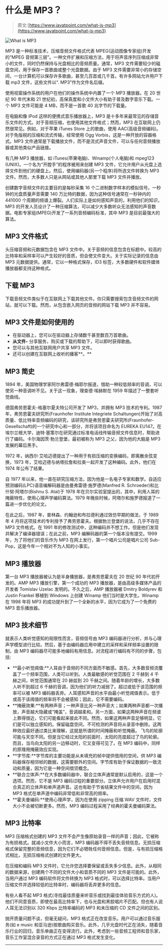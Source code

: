 # 什么是 MP3？

> 原文:[https://www.javatpoint.com/what-is-mp3](https://www.javatpoint.com/what-is-mp3)

![What is MP3](../Images/a8c11ef64ef8be5db17e2684a41eaf74.png)

MP3 是一种标准技术，压缩音频文件格式代表 MPEG(运动图像专家组)开发的“MPEG 音频第三层”。一种文件扩展和压缩方法，用于将声音序列压缩成非常小的文件，同时仍然保持与光盘相比的音频质量。通常，MP3 文件需要较少的磁盘空间，用于保存一首歌曲或整个光盘数据。由于 MP3 文件需要非常小的存储空间，一台计算机可以保存许多歌曲，甚至几百首或几千首。有许多网站允许用户下载 mp3 文件，这些文件以“. MP3”作为文件名后缀。

使用视窗操作系统的用户在他们的操作系统中内置了一个 MP3 播放器。在 20 世纪 90 年代末和 21 世纪初，高保真度和小文件大小有助于普及数字音乐下载。一个 MP3 文件可能是 4 MB，而不是一首歌 40 兆字节的下载量。

在电脑和像 iPod 这样的便携式音乐播放器上，MP3 是十多年来最常见的存储音乐文件的方式。对于音频压缩，也使用其他文件格式；然而，MP3 在互联网上仍然很常见。例如，对于苹果 iTunes Store 上的歌曲，使用 AAC(高级音频编码)。对于免版税的压缩和流式传输，经常使用 Ogg Vorbis，这是一种开放的容器格式。MP3 文件通常是下载播放文件，而不是流式声音文件，可以与任何音频播放器或其他类似产品链接。

有几种 MP3 播放器，如 iTunes(苹果电脑)、Winamp(个人电脑)和 mpeg123 (UNIX)。一个名为“开膛手”的程序被用来创建 MP3 文件，它允许用户从光盘上选择文件到他们的硬盘上。然后，使用编码器(另一个程序)将所选文件转换为 MP3 文件。然而，大多数人只是从网站或其他人那里下载 MP3 文件并播放。

创建数字音频文件的主要目的是每秒采集 16 个二进制数字样本的模拟信号。一秒钟的光盘质量声音需要 140 万比特的数据，因为这种信号通常在一秒钟内的 441000 个周期的频谱上爆裂。人们实际上是如何感知声音的，利用他们的知识，MP3 的开发人员设计了一种压缩算法，可以减少大多数听众无法感知的声音数据。电影专家组(MPEG)开发了一系列音频编码标准，其中 MP3 是目前最强大的算法。

## MP3 文件格式

头压缩音频和元数据包含在 MP3 文件中。关于音频的信息包含在标题中。较高的比特率和采样率可以产生较好的音质，但会使文件变大。关于实际记录的信息由 MP3 元数据提供。通常，它以一种格式保存，ID3 标签，大多数硬件和软件媒体播放器都支持这种格式。

## 下载 MP3

下载音频文件类似于在互联网上下载其他文件。你只需要搜索包含音频文件的网站，就可以下载。然而，从包含嵌入网页的音频的网站下载 MP3 并不容易。

## MP3 文件是如何使用的

*   在驱动器上，您可以在驱动器上存储数千甚至数百万首歌曲。
*   **从文件-** 分享服务，购买或下载的帮助下，可以即时获得歌曲。
*   您可以与其他互联网用户共享 MP3 文件。
*   还可以创建在互联网上收听的播客**。**

## MP3 简史

1894 年，美国物理学家阿尔弗雷德·梅耶尔报道，借助一种较低频率的音调，可以使另一种音调听不见。关于这一现象，理查德·埃赫默在 1959 年描述了一整套听觉曲线。

德国弗劳恩霍夫-格塞尔夏夫特公司开发了 MP3，并拥有 MP3 技术的专利。1987 年，弗劳恩霍夫研究所(Fraunhofer Institute Integriete Schaltungen)开始了对高质量、低比特率音频编码的研究，该研究所是弗劳恩霍夫研究所(Fraunhofer-Gesellschaft)的一个研究中心和一部分，并将该项目命名为 EUREKA EU147。在埃尔兰根大学，迪特·塞策尔在研究通过标准电话线传输音频文件信息时，帮助进行了编码。卡尔海因茨·勃兰登堡，最初被称为 MP3 之父，因为他的大脑是 MP3 发展的幕后黑手。

1972 年，纳西尔·艾哈迈德提出了一种用于有损压缩的变换编码，即离散余弦变换，1973 年，艾哈迈德与纳塔拉詹和拉奥一起开发了这种编码。此外，他们在 1974 年公布了结果。

自 1977 年以来，他一直在研究压缩方法，因为他是一名电子专家和数学。自适应预测编码(LPC)语音编解码器是由曼弗雷德·施罗德(Manfred R. Schroeder)和比什努·阿塔尔(Bishnu S. Atal)于 1978 年在贝尔实验室提出的，其中，利用人耳的掩蔽特性，使用心理声学编码算法。1979 年晚些时候，阿塔尔和施罗德报道了一篇进一步优化的论文。

在此之后，1987 年，普林森、约翰逊和布拉德利通过效仿早期的做法，于 1989 年 4 月将这项技术的专利授予了弗劳恩霍夫。根据勃兰登堡的说法，几乎不存在 MP3 文件格式。在 1991 年的修改测试中，这种编码并不想工作。但是他们发现并解决了编译器错误；在此之前，MP3 编解码器的第一个版本没有提交。1999 年，为了将他们的音乐作为 MP3 在网上发行，第一个唱片公司是唱片公司 Sub-Pop，这是今年一个相对不为人知的小事实。

## MP3 播放器

第一台 MP3 播放器被认为是半身播放器，是弗劳恩霍夫在 20 世纪 90 年代初开发的。AMP MP3 播放引擎，第一个成功的 MP3 播放器，是由高级多媒体产品的开发者 Tomislav Uzelac 发明的。不久之后，AMP 播放器被 Dmitry Boldyrev 和 Justin Frankel 移植到 Windows 上创建 Winamp 他们当时是大学生。Winamp 在 1998 年将 MP3 的成功提升到了一个全新的水平，因为它成为了一个免费的 MP3 音乐播放器。

## MP3 技术细节

就表示人类听觉感知的局限性而言，音频信号由 MP3 编码器进行分析，并与心理声学模型进行比较。然后，基于由编码器应用中建立的采样和采样频率设置的限制，由 MP3 编码器尽可能多地编码有用信息。对流程进行编码有不同的步骤，包括:

*   **最小听觉阈值:**人耳由于音频的不同方面而不敏感。首先，大多数音频流覆盖了一个频率范围，人类可以听到。人类最敏感的听觉范围在 2 千赫到 4 千赫之间，听觉范围通常在 20 赫兹到 20 千赫之间。随着年龄的增长，大多数人听不到超过 6 千赫的音调，因为他们的听力减弱了。超过或低于该范围的频率可以被 MP3 编码器丢弃。人耳感知声音的水平由最小听觉阈值表示。低于或高于该阈值的频率将不会被感知；因此，它不需要编码。
*   **掩蔽效果:**有两种声音；一种声音比另一种声音大；如果两种声音都一次播放，声音越大隐藏或“掩盖”，音调越柔和。另一方面，如果这两种声音在频谱上靠得很近，它们可能看起来彼此不同。然而，如果这两种声音足够明显，它们是可以独立感知的。保留磁盘空间，不可检测的声音将从录音中删除。这两种效应最好通过类比来理解，这就是所谓的时间掩蔽和听觉掩蔽。
    飞鸟的轮廓可能与天空不同。但是当它经过太阳的前面时，太阳的亮度超过了鸟的轮廓。而且，当鸟向太阳的另一边移动时，它又变得可见了。在 MP3 编码中，同样的原理用掩蔽效应实现。
*   **字节库:**字节库的主要功能是从未填充的帧中提供借用的空间，供 MP3 编码器保存相邻帧的数据，这需要额外的空间。字节库有助于保证数据的一致流动和质量，因为它是一种空间借贷概念。
*   **联合立体声:**在大多数编码器中，联合立体声通常是默认启用的，这是一个选项。然而，它不是 MP3 编码过程的重要部分。立体声允许用户在启用时混合真正的立体声和单声道声音。这也有助于节省结果文件中的空间，因为 MP3 格式在单声道中编码非常低和非常高的频率。
*   **霍夫曼编码:**使用心理声学，因为在使用 zipping 压缩 WAV 文件时，文件大小不会被切断更多。然而，MP3 编码过程采用了经典的霍夫曼编码算法。

## MP3 比特率

MP3 压缩格式创建的 MP3 文件不会产生像原始录音一样的声音；因此，它被称为有损格式。就减小文件大小而言，MP3 编码器不得不丢失音频信息。无损压缩格式保留完整的音频信息，因为它们不必牺牲任何音频信息。但是，与有损压缩格式相比，无损压缩格式创建的文件更大。

在压缩和编码 MP3 文件时，它允许您选择要保留或丢失多少信息。此外，从相同的数据来源，创建两个不同的文件大小和音质不同的 MP3 文件是可能的。此外，当用户通过 MP3 编码软件将文件转换为 MP3 格式时，可以选择比特率。当用户压缩文件并选择较低的比特率时，编码器将丢弃更多的信息。

有些人看不起 MP3 格式(寻找最佳质量来听音乐或找到最佳体验音乐方式的人)。他们不同意音质，即使在最高比特率下，也与光盘和黑胶唱片不匹配。但也有人说人耳无法识别以 320 Kbps 比特率编码的 MP3 和未压缩的 CD 文件之间的区别。

抛开质量问题不谈，但毫无疑问，MP3 格式正在改变音乐。用户可以通过音乐服务(如 e music 和亚马逊)按歌曲购买音乐。此外，几乎光盘时代正在消失，随着音乐行业的回归，音乐单曲正在变得流行。此外，考虑到一些音频工程师和音乐家，音乐工作室混合录音的方式正在通过 MP3 格式发生变化。

* * *